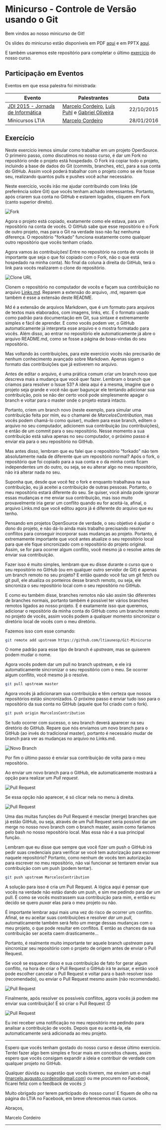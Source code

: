 # Minicurso - Controle de Versão usando o Git

Bem vindos ao nosso minicurso de Git!

Os slides do minicurso estão disponíveis em PDF [aqui](Slides.pdf) e em PPTX [aqui](Slides.pptx).

E também usaremos este repositório para completar o último [exercício](#exercício) do nosso curso.

## Participação em Eventos

Eventos em que essa palestra foi ministrada:

| Evento | Palestrantes | Data |
| ------ | ------------ | ---- |
| [JDI 2015 - Jornada de Informática](https://www.facebook.com/jdibauru) | [Marcelo Cordeiro](https://github.com/marcelocordeiro), [Luís Puhl](https://github.com/luis-puhl) e [Gabriel Oliveira](https://github.com/gabrielboliveira) | 22/10/2015 |
| Minicursos LTIA | [Marcelo Cordeiro](https://github.com/marcelocordeiro) | 28/01/2016 |

## Exercício

Neste exercício iremos simular como trabalhar em um projeto OpenSource. O primeiro passo, como discutimos no nosso curso, é dar um Fork no repositório onde o projeto está hospedado. O Fork irá copiar todo o projeto, incluindo a base de dados do Git (commits, branches, etc), para a sua conta do GitHub. Assim você poderá trabalhar com o projeto como se ele fosse seu, realizando quantos pulls e pushes você achar necessário.

Neste exercício, vocês irão me ajudar contribuindo com links (de preferência sobre Git) que vocês tenham achado interessantes. Portanto, após criarem sua conta no GitHub e estarem logados, cliquem em Fork (canto superior direito).

![Fork](images/fork.jpg)

Agora o projeto está copiado, exatamente como ele estava, para um repositório na conta de vocês. O GitHub sabe que esse repositório é o Fork de outro projeto, mas para o Git na verdade isso não faz nenhuma diferença. O repositório "forkado" funciona exatamente como qualquer outro repositório que vocês tenham criado.

Agora vamos às contribuições! Entre no repositório na conta de vocês (é importante que seja o que foi copiado com o Fork, não o que está hospedado na minha conta). No final da coluna à direita do GitHub, terá o link para vocês realizarem o clone do repositório.

![Clone URL](images/clone.jpg)

Clonem o repositório no computador de vocês e façam sua contribuição no arquivo [Links.md](Links.md). Reparem a extensão do arquivo, .md, reparem que também é esse a extensão deste README. 

Md é a extensão de arquivos Markdown, que é um formato para arquivos de textos mais elaborados, com imagens, links, etc. É o formato usado como padrão para documentação em Git, sua sintaxe é extremamente simples e fácil de aprender. E como vocês podem ver, o GitHub automaticamente já interpreta esse arquivo e o mostra formatado para vocês. Além disso, ao entrar no repositório ele automaticamente já abre o arquivo README.md, como se fosse a página de boas-vindas do seu repositório. 

Mas voltando às contribuições, para este exercício vocês não precisarão de nenhum conhecimento avançado sobre Markdown. Apenas sigam o formato das contribuições que já estiverem no arquivo.

Antes de editar o arquivo, é uma prática comum criar um branch novo que descreva mais a mudança que você quer fazer. Lembram o branch que criamos para resolver o Issue 53? A ideia aqui é a mesma, imagine que o projeto seja grande e você não quer bagunçar ele tentando adicionar sua contribuição, pois se não der certo você pode simplesmente apagar o branch e voltar para o master onde o projeto estará intacto. 

Portanto, criem um branch novo (neste exemplo, para simular uma contribuição feita por mim, eu o chamarei de _MarcelosContribution_, mas vocês podem chamá-lo como quiser), mudem para esse branch, editem o arquivo no seu computador, adicionem sua contribuição (ou contribuições), e então de um commit para o seu repositório. Nesse momento a sua contribuição está salva apenas no seu computador, o próximo passo é enviar ela para o seu repositório no GitHub.

Mas antes disso, lembram que eu falei que o repositório "forkado" não tem absolutamente nada de diferente que um repositório normal? Após o fork, o repositório que foi copiado para a sua conta e o da minha conta ficam independentes um do outro, ou seja, se eu alterar algo no meu repositório, não irá alterar nada no seu.

Suponha que, desde que você fez o fork e enquanto trabalhava na sua contribuição, eu já aceitei a contribuição de outras pessoas. Portanto, o meu repositório estará diferente do seu. Se quiser, você ainda pode ignorar essas mudanças e me enviar sua contribuição, mas isso muito provavelmente iria gerar um conflito quando eu for aceitá-la, afinal, o arquivo Links.md que você editou agora já é diferente do arquivo que eu tenho.

Pensando em projetos OpenSource de verdade, o seu objetivo é ajudar o dono do projeto, e não dá-lo ainda mais trabalho precisando resolver conflitos para conseguir incorporar suas mudanças ao projeto. Portanto, é extremamente importante que você antes atualize o seu repositório local para que ele fique sincronizado com o repositório do projeto original. Assim, se for para ocorrer algum conflito, você mesmo já o resolve antes de enviar sua contribuição.

Fazer isso é muito simples, lembram que eu disse durante o curso que o seu repositório no GitHub (ou em qualquer outro servidor de Git) é apenas um branch remoto no seu projeto? E então quando você faz um git fetch ou git pull, ele atualiza os ponteiros desse branch remoto, ou seja, ele sincroniza o seu repositório local com o seu repositório no GitHub.

E como eu também disse, branches remotos não são assim tão diferentes de branches normais, portanto também é possível ter vários branches remotos ligados ao nosso projeto. E é exatamente isso que queremos, adicionar o repositório da minha conta do GitHub como um branche remoto no projeto de vocês, assim vocês podem a qualquer momento sincronizar o diretório local de vocês com o meu diretório.

Fazemos isso com esse comando: 

```sh
git remote add upstream https://github.com/ltiaunesp/Git-Minicurso
```

O nome padrão para esse tipo de branch é _upstream_, mas se quiserem podem mudar o nome.

Agora vocês podem dar um pull no branch upstream, e ele irá automaticamente sincronizar o seu repositório com o meu. Se ocorrer algum conflito, você mesmo já o resolve.

```sh
git pull upstream master
```

Agora vocês já adicionaram sua contribuição e têm certeza que nossos repositórios estão sincronizados. O próximo passo é enviar tudo isso para o repositório da sua conta no GitHub (aquele que foi criado com o fork).

```sh
git push origin MarcelosContribution
```

Se tudo ocorrer com sucesso, o seu branch deverá aparecer na seu diretório do GitHub. Repare que nós enviamos um novo branch para o GitHub (ao invés do tradicional master), portanto é necessário mudar de branch para ver as mudanças no arquivo no Links.md.

![Novo Branch](images/branch.jpg)

Por fim o último passo é enviar sua contribuição de volta para o meu repositório.

Ao enviar um novo branch para o GitHub, ele automaticamente mostrará a opção para realizar um _Pull request_.

![Pull Request](images/push.jpg)

Se essa opção não aparecer, é só clicar nela no menu à direita.

![Pull Request](images/request.jpg)


Uma das muitas funções do Pull Request é mesclar (merge) branches que já estão GitHub, ou seja, através de um Pull Request seria possível dar um merge no nosso novo branch com o branch master, assim como faríamos pelo bash no nosso repositório local. Mas essa não é a sua principal função.

Lembram que eu disse que sempre que você fizer um push o GitHub irá pedir suas credenciais para verificar se você tem autorização para escrever naquele repositório? Portanto, como nenhum de vocês tem autorização para escrever no meu repositório, não vai funcionar se tentarem enviar sua contribuição com um push (podem tentar).

```sh
git push upstream MarcelosContribution
```

A solução para isso é cria um Pull Request. A lógica aqui é pensar que vocês na verdade não estão dando um push, e sim me pedindo para dar um pull. É como se vocês mostrassem sua contribuição para mim, e então eu decido se quero _puxar_ elas para o meu projeto ou não.

É importante lembrar aqui mais uma vez do risco de ocorrer um conflito. Afinal, se eu aceitar suas contribuições e resolver _dar um pull_, automaticamente também será feito um merge dessas mudanças com o meu projeto, o que pode resultar em conflitos. E então as chances da sua contribuição ser aceita caem drasticamente...

Portanto, é realmente muito importante ter aquele branch _upstream_ para sincronizar seu repositório com o projeto de origem antes de enviar o Pull Request.

Se você se esquecer disso e sua contribuição de fato for gerar algum conflito, na hora de criar o Pull Request o GitHub irá te avisar, e então você pode escolher cancelar o Pull Request e voltar para o bash resolver isso (recomendado), ou enviar o Pull Request mesmo assim (não recomendado).

![Pull Request](images/conflito.jpg)

Finalmente, após resolver os possíveis conflitos, agora vocês já podem me enviar sua contribuição! É só criar o Pull Request :D

![Pull Request](images/pull-request.jpg)

Eu irei receber uma notificação no meu repositório me pedindo para analisar a contribuição de vocês. Depois que eu aceitá-la, ela automaticamente será adicionada ao meu projeto.

---

Espero que vocês tenham gostado do nosso curso e desse último exercício. Tentei fazer algo bem simples e focar mais em conceitos chaves, assim espero que vocês consigam expandir a ideia e contribuir de verdade com qualquer projeto no GitHub.

Qualquer dúvida ou sugestão que vocês tiverem, me enviem um e-mail (marcelo.augusto.cordeiro@gmail.com) ou me procurem no Facebook, ficarei feliz com o feedback de vocês ;)

Muito obrigado por terem participado do nosso curso! E fiquem de olho na página do LTIA no Facebook, em breve oferecemos mais cursos.

Abraços,

Marcelo Cordeiro

---
